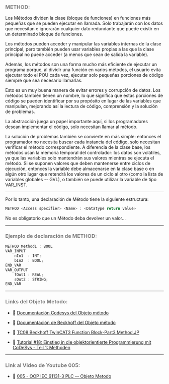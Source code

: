 ### <span style="color:grey">METHOD:</span>

Los Métodos dividen la clase (bloque de funciones) en funciones más pequeñas que se pueden ejecutar en
llamada. Solo trabajarán con los datos que necesitan e ignorarán cualquier dato redundante que
puede existir en un determinado bloque de funciones.

Los métodos pueden acceder y manipular las variables internas de la clase principal, pero también pueden usar
variables propias a las que la clase principal no puede acceder (a menos que sean de salida la
variable).

Además, los métodos son una forma mucho más eficiente de ejecutar un programa porque, al dividir una
función en varios métodos, el usuario evita ejecutar todo el POU cada vez,
ejecutar solo pequeñas porciones de código siempre que sea necesario llamarlas. 

Esto es un muy buena manera de evitar errores y corrupción de datos.
Los métodos también tienen un nombre, lo que significa que estas porciones de código se pueden identificar por su
propósito en lugar de las variables que manipulan, mejorando así la lectura de código, comprensión y la solución de problemas.

La abstracción juega un papel importante aquí, si los programadores desean implementar el código, 
solo necesitan llamar al método.

La solución de problemas también se convierte en
más simple: entonces el programador no necesita buscar cada instancia del código,
solo necesitan verificar el método correspondiente.
A diferencia de la clase base, los métodos usan la memoria temporal del controlador: los datos son volátiles, ya que
las variables solo mantendrán sus valores mientras se ejecuta el método. Si se suponen valores que deben
mantenerse entre ciclos de ejecución, entonces la variable debe almacenarse en la clase base o en
algún otro lugar que retendrá los valores de un ciclo al otro (como la 
lista de variables globales -- GVL), o también se puede utilizar la variable de tipo VAR_INST.
***
Por lo tanto, una declaración de Método tiene la siguiente estructura:
```typescript
METHOD <Access specifier> <Name> : <Datatype return value>
```
No es obligatorio que un Método deba devolver un valor...
***
### <span style="color:grey">Ejemplo de declaración de METHOD:</span>
```javascript
METHOD Method1 : BOOL
VAR_INPUT
    nIn1  : INT;
    bIn2  : BOOL;
END_VAR
VAR_OUTPUT
    fOut1 : REAL;
    sOut2 : STRING;
END_VAR
```
***
### <span style="color:grey">Links del Objeto Metodo:</span>

- 🔗 [Documentación Codesys del Objeto método](https://help.codesys.com/api-content/2/codesys/3.5.14.0/en/_cds_obj_method/#e4507ebe4233ac0c0a8640e00a37b12-id-3375759d0dd23b38c0a864630d4cd159)

- 🔗 [Documentación de Beckhoff del Objeto método](https://infosys.beckhoff.com/english.php?content=../content/1033/tc3_plc_intro/2530307467.html&id=)

- 🔗 [TC08.Beckhoff TwinCAT3 Function Block-Part3 Method.JP](https://www.youtube.com/watch?v=csr11XOva_w)

- 🔗 [Tutorial #18: Einstieg in die objektorientierte Programmierung mit CoDeSys - Teil 1: Methoden](https://www.youtube.com/watch?v=cLDHvmVY6LA)

***
### <span style="color:grey">Link al Video de Youtube 005:</span>
- 🔗 [005 - OOP IEC 61131-3 PLC -- Objeto Metodo](https://youtu.be/fa0tUTICVF0)


